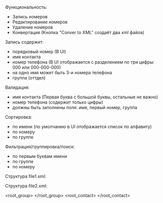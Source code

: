 Функциональность:

-  Запись номеров
-  Редактирование номеров
-  Удаление номеров
-  Конвертация (Кнопка "Conver to XML" создаёт два xml файла)

Запись содержит:

-  порядковый номер (В UI)
-  имя контакта
-  номер телефона (В UI отображается с разделением по три цифры: 000 или 000-000-000)
-  на одно имя может быть 3-и номера телефона
-  группа (оттдел)

Валидация:

-  имя контакта (Первая буква с большой буквы, остальные не важно)
-  номер телефона (содержит только цифры)
-  должны быть заполнены поля: имя, первый номер, группа

Сортировка:

-  по имени (по умолчанию в UI отображается список по алфавиту)
-  по номеру
-  по группе

Фильтрация/группировка/поиск:

-  по первым буквам имени
-  по группе
-  по номеру

Структура file1.xml:

<?xml version="1.0" encoding="UTF-8"?>

<YealinkIPPhoneBook>
  <Title>Yealink</Title>
  <Menu Name="All Contacts">
    <Unit Name="Test1" Phone1="001" Phone2="" Phone3="" default_photo="Resource:"/>
  </Menu>
   <Menu Name="Blacklist">
    <Unit Name="Test2" Phone1="002" Phone2="" Phone3="" default_photo="Resource:"/>
  </Menu>
  <Menu Name="SNR - Biuro">
    <Unit Name="Kadry" Phone1="210" Phone2="413676089" Phone3="" default_photo="Resource:"/>
  </Menu>
</YealinkIPPhoneBook>

Структура file2.xml:

<?xml version="1.0" encoding="UTF-8"?>

<root_group> <group display_name="All Contacts" ring="Auto"/> <group display_name="Blacklist" ring="Auto"/> <group display_name="SNR - Biuro" ring="Auto"/> </root_group> <root_contact> <contact display_name="Test1" office_number="001" mobile_number="" other_number="" line="0" ring="Auto" group_id_name="All Contacts"/> <contact display_name="Test2" office_number="002" mobile_number="" other_number="" line="0" ring="Auto" group_id_name="Blacklist"/> <contact display_name="Sekretariat" office_number="200" mobile_number="785980385" other_number="" line="0" ring="Auto" group_id_name="SNR - Biuro"/> </root_contact>
